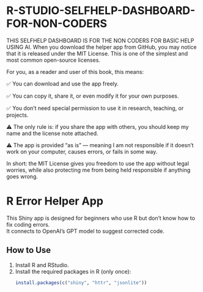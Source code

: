 # R-STUDIO-SELFHELP-DASHBOARD-FOR-NON-CODERS
THIS SELFHELP DASHBOARD IS FOR THE NON CODERS FOR BASIC HELP USING AI.
When you download the helper app from GitHub, you may notice that it is released under the MIT License. This is one of the simplest and most common open-source licenses.

For you, as a reader and user of this book, this means:

✅ You can download and use the app freely.

✅ You can copy it, share it, or even modify it for your own purposes.

✅ You don’t need special permission to use it in research, teaching, or projects.

⚠️ The only rule is: if you share the app with others, you should keep my name and the license note attached.

⚠️ The app is provided “as is” — meaning I am not responsible if it doesn’t work on your computer, causes errors, or fails in some way.

In short: the MIT License gives you freedom to use the app without legal worries, while also protecting me from being held responsible if anything goes wrong.
# R Error Helper App

This Shiny app is designed for beginners who use R but don’t know how to fix coding errors.  
It connects to OpenAI’s GPT model to suggest corrected code.

## How to Use

1. Install R and RStudio.
2. Install the required packages in R (only once):
   ```R
   install.packages(c("shiny", "httr", "jsonlite"))
